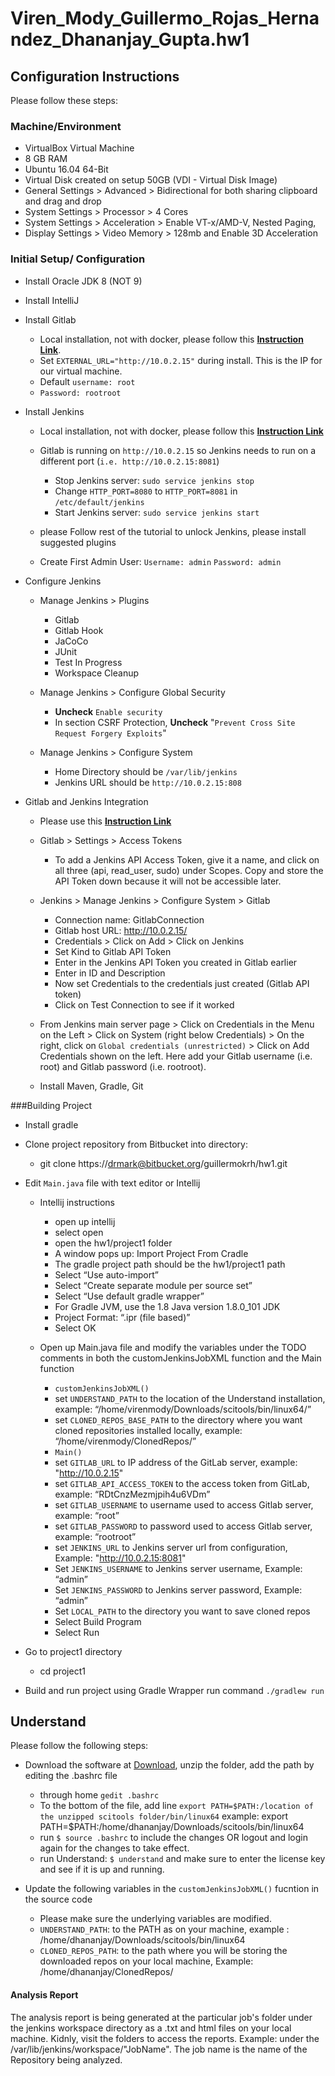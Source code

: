 # Viren_Mody_Guillermo_Rojas_Hernandez_Dhananjay_Gupta.hw1

Configuration Instructions
--- 
Please follow these steps:  

### Machine/Environment

+ VirtualBox Virtual Machine
+ 8 GB RAM
+ Ubuntu 16.04 64-Bit
+ Virtual Disk created on setup 50GB (VDI - Virtual Disk Image)
+ General Settings > Advanced > Bidirectional for both sharing clipboard and drag and drop
+ System Settings > Processor > 4 Cores
+ System Settings > Acceleration > Enable VT-x/AMD-V, Nested Paging, 
+ Display Settings > Video Memory >  128mb and Enable 3D Acceleration

### Initial Setup/ Configuration

* Install Oracle JDK 8 (NOT 9)
* Install IntelliJ
* Install Gitlab

  + Local installation, not with docker, please follow this [**Instruction Link**](https://about.gitlab.com/installation/#ubuntu).
  + Set `EXTERNAL_URL="http://10.0.2.15"` during install. This is the IP for our virtual machine.
  + Default `username: root`
  + `Password: rootroot`

* Install Jenkins

  + Local installation, not with docker, please follow this [**Instruction Link**](https://jenkins.io/doc/book/installing/#debian-ubuntu)
  + Gitlab is running on `http://10.0.2.15` so Jenkins needs to run on a different port (`i.e. http://10.0.2.15:8081`)
  
    - Stop Jenkins server: `sudo service jenkins stop`
    - Change `HTTP_PORT=8080` to `HTTP_PORT=8081` in `/etc/default/jenkins`
    - Start Jenkins server: `sudo service jenkins start`
  + please Follow rest of the tutorial to unlock Jenkins, please install suggested plugins
  + Create First Admin User: `Username: admin` `Password: admin`

* Configure Jenkins

  + Manage Jenkins > Plugins
  
    - Gitlab 
    - Gitlab Hook 
    - JaCoCo 
    - JUnit 
    - Test In Progress 
    - Workspace Cleanup
    
  + Manage Jenkins > Configure Global Security
  
    - **Uncheck** `Enable security`
    - In section CSRF Protection, **Uncheck** "`Prevent Cross Site Request Forgery Exploits`"

  + Manage Jenkins > Configure System

    - Home Directory should be `/var/lib/jenkins`
    - Jenkins URL should be `http://10.0.2.15:808`

* Gitlab and Jenkins Integration

  + Please use this [**Instruction Link**](https://www.swtestacademy.com/jenkins-gitlab-integration/)
  + Gitlab > Settings > Access Tokens

    - To add a Jenkins API Access Token, give it a name, and click on all three (api, read_user, sudo) under Scopes. Copy and store the API Token down because it will not be accessible later.

  + Jenkins > Manage Jenkins > Configure System > Gitlab

    - Connection name: GitlabConnection
    - Gitlab host URL: http://10.0.2.15/
    - Credentials > Click on Add > Click on Jenkins
    - Set Kind to Gitlab API Token
    - Enter in the Jenkins API Token you created in Gitlab earlier
    - Enter in ID and  Description
    - Now set Credentials to the credentials just created (Gitlab API token)
    - Click on Test Connection to see if it worked

  + From Jenkins main server page > Click on Credentials in the Menu on the Left > Click on System (right below Credentials) > On the right, click on `Global credentials (unrestricted)` > Click on Add Credentials shown on the left. Here add your Gitlab username (i.e. root) and Gitlab password (i.e. rootroot). 
  + Install Maven, Gradle, Git

###Building Project

* Install gradle
* Clone project repository from Bitbucket into directory:

  + git clone https://drmark@bitbucket.org/guillermokrh/hw1.git

* Edit `Main.java` file with text editor or Intellij

  + Intellij instructions

    - open up intellij
    - select open
    - open the hw1/project1 folder
    - A window pops up: Import Project From Cradle
    - The gradle project path should be the hw1/project1 path
    - Select “Use auto-import”
    - Select “Create separate module per source set”
    - Select “Use default gradle wrapper”
    - For Gradle JVM, use the 1.8 Java version 1.8.0_101 JDK
    - Project Format: “.ipr (file based)”
    - Select OK
    
  + Open up Main.java file and modify the variables under the TODO comments in both the customJenkinsJobXML function and the Main function

    - `customJenkinsJobXML()`
    - set `UNDERSTAND_PATH` to the location of the Understand installation, example: “/home/virenmody/Downloads/scitools/bin/linux64/”
    - set `CLONED_REPOS_BASE_PATH` to the directory where you want cloned repositories installed locally, example: “/home/virenmody/ClonedRepos/”
    - `Main()`
    - set `GITLAB_URL` to IP address of the GitLab server, example: "http://10.0.2.15"
    - set `GITLAB_API_ACCESS_TOKEN` to the access token from GitLab, example: “RDtCnzMezmjpih4u6VDm”
    - set `GITLAB_USERNAME` to username used to access Gitlab server, example: “root”
    - set `GITLAB_PASSWORD` to password used to access Gitlab server, example: “rootroot”
    - set `JENKINS_URL` to Jenkins server url from configuration, Example: "http://10.0.2.15:8081"
    - Set `JENKINS_USERNAME` to Jenkins server username, Example: “admin”
    - Set `JENKINS_PASSWORD` to Jenkins server password, Example: “admin”
    - Set `LOCAL_PATH` to the directory you want to save cloned repos
    - Select Build Program
    - Select Run


* Go to project1 directory

    - cd project1
    
* Build and run project using Gradle Wrapper run command `./gradlew run`




Understand
---
Please follow the following steps: 

* Download the software at [Download](https://scitools.com/download-2/), unzip the folder, add the path by editing the .bashrc file

     * through home `gedit .bashrc`  
     * To the bottom of the file, add line `export PATH=$PATH:/location of the unzipped scitools folder/bin/linux64` example: export PATH=$PATH:/home/dhananjay/Downloads/scitools/bin/linux64
     * run `$ source .bashrc` to include the changes OR logout and login again for the changes to take effect.
     * run Understand: `$ understand` and make sure to enter the license key and see if it is up and running.
     
* Update the following variables in the `customJenkinsJobXML()` fucntion in the source code

     *  Please make sure the underlying variables are modified. 
     * `UNDERSTAND_PATH`: to the PATH as on your machine, example : /home/dhananjay/Downloads/scitools/bin/linux64 
     * `CLONED_REPOS_PATH`: to the path where you will be storing the downloaded repos on your local machine, Example: /home/dhananjay/ClonedRepos/

#### Analysis Report
  
The analysis report is being generated at the particular job's folder under the jenkins workspace directory as a .txt and html files on your local machine. Kidnly, visit the folders to access the reports.
Example: under the /var/lib/jenkins/workspace/"JobName". The job name is the name of the Repository being analyzed.  
